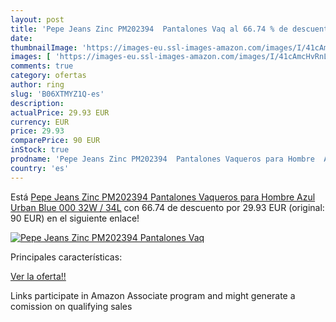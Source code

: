 ```yaml
---
layout: post
title: 'Pepe Jeans Zinc PM202394  Pantalones Vaq al 66.74 % de descuento'
date: 
thumbnailImage: 'https://images-eu.ssl-images-amazon.com/images/I/41cAmcHvRnL._SL200_.jpg'
images: [ 'https://images-eu.ssl-images-amazon.com/images/I/41cAmcHvRnL._SL200_.jpg' ]
comments: true
category: ofertas
author: ring
slug: 'B06XTMYZ1Q-es'
description:
actualPrice: 29.93 EUR
currency: EUR
price: 29.93
comparePrice: 90 EUR
inStock: true
prodname: 'Pepe Jeans Zinc PM202394  Pantalones Vaqueros para Hombre  Azul  Urban Blue 000   32W / 34L'
country: 'es'
---
```


Está [Pepe Jeans Zinc PM202394  Pantalones Vaqueros para Hombre  Azul  Urban Blue 000   32W / 34L](https://www.amazon.es/dp/B06XTMYZ1Q/?tag=tolees-21) con 66.74 de descuento por 29.93 EUR (original: 90 EUR) en el siguiente enlace!

[![Pepe Jeans Zinc PM202394  Pantalones Vaq](https://images-eu.ssl-images-amazon.com/images/I/41cAmcHvRnL._SL200_.jpg)](https://www.amazon.es/dp/B06XTMYZ1Q/?tag=tolees-21)

Principales características:


[Ver la oferta!!](https://www.amazon.es/dp/B06XTMYZ1Q/?tag=tolees-21)

Links participate in Amazon Associate program and might generate a comission on qualifying sales


